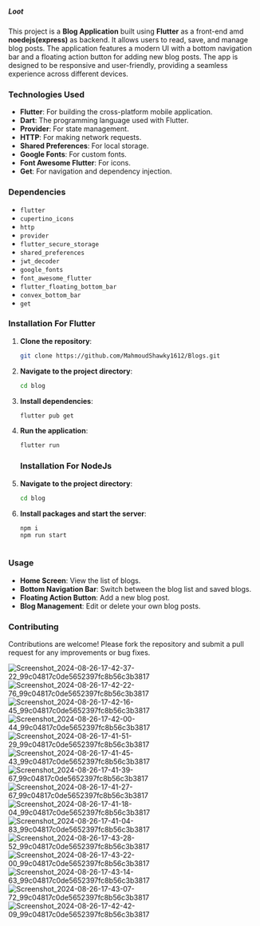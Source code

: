 ##### Loot

This project is a **Blog Application** built using **Flutter** as a front-end amd **noedejs(express)** as backend. It allows users to read, save, and manage blog posts. The application features a modern UI with a bottom navigation bar and a floating action button for adding new blog posts. The app is designed to be responsive and user-friendly, providing a seamless experience across different devices.

### Technologies Used

- **Flutter**: For building the cross-platform mobile application.
- **Dart**: The programming language used with Flutter.
- **Provider**: For state management.
- **HTTP**: For making network requests.
- **Shared Preferences**: For local storage.
- **Google Fonts**: For custom fonts.
- **Font Awesome Flutter**: For icons.
- **Get**: For navigation and dependency injection.

### Dependencies

- `flutter`
- `cupertino_icons`
- `http`
- `provider`
- `flutter_secure_storage`
- `shared_preferences`
- `jwt_decoder`
- `google_fonts`
- `font_awesome_flutter`
- `flutter_floating_bottom_bar`
- `convex_bottom_bar`
- `get`

### Installation For Flutter

1. **Clone the repository**:
   ```sh
   git clone https://github.com/MahmoudShawky1612/Blogs.git
   ```
2. **Navigate to the project directory**:
   ```sh
   cd blog
   ```
3. **Install dependencies**:
   ```sh
   flutter pub get
   ```
4. **Run the application**:
   ```sh
   flutter run
   ```

   ### Installation For NodeJs

2. **Navigate to the project directory**:
   ```sh
   cd blog
   ```
3. **Install packages and start the server**:
   ```sh
   npm i
   npm run start
   
   

### Usage

- **Home Screen**: View the list of blogs.
- **Bottom Navigation Bar**: Switch between the blog list and saved blogs.
- **Floating Action Button**: Add a new blog post.
- **Blog Management**: Edit or delete your own blog posts.

### Contributing

Contributions are welcome! Please fork the repository and submit a pull request for any improvements or bug fixes.

![Screenshot_2024-08-26-17-42-37-22_99c04817c0de5652397fc8b56c3b3817](https://github.com/user-attachments/assets/a68c97ab-5e2e-4e1b-a12f-afd96ab821fe)
![Screenshot_2024-08-26-17-42-22-76_99c04817c0de5652397fc8b56c3b3817](https://github.com/user-attachments/assets/e69d8ce5-2ec4-43da-b96e-655e92a7a6aa)
![Screenshot_2024-08-26-17-42-16-45_99c04817c0de5652397fc8b56c3b3817](https://github.com/user-attachments/assets/b3cecf7b-df90-4369-b1f5-50030fb5eeff)
![Screenshot_2024-08-26-17-42-00-44_99c04817c0de5652397fc8b56c3b3817](https://github.com/user-attachments/assets/5f1e3cf7-38d3-42c3-81d5-20b2d82218fb)
![Screenshot_2024-08-26-17-41-51-29_99c04817c0de5652397fc8b56c3b3817](https://github.com/user-attachments/assets/82456aa2-4ab5-4302-b9cc-00d242bc59e4)
![Screenshot_2024-08-26-17-41-45-43_99c04817c0de5652397fc8b56c3b3817](https://github.com/user-attachments/assets/59cb7894-bdc9-4822-a5db-72afe947225c)
![Screenshot_2024-08-26-17-41-39-67_99c04817c0de5652397fc8b56c3b3817](https://github.com/user-attachments/assets/86eb0bac-2194-4ba6-8743-c381448e27a8)
![Screenshot_2024-08-26-17-41-27-67_99c04817c0de5652397fc8b56c3b3817](https://github.com/user-attachments/assets/e937c6de-b1bd-4fac-8156-c893f49e1674)
![Screenshot_2024-08-26-17-41-18-04_99c04817c0de5652397fc8b56c3b3817](https://github.com/user-attachments/assets/a9d3df05-b646-4f6c-b63e-4429202f25dc)
![Screenshot_2024-08-26-17-41-04-83_99c04817c0de5652397fc8b56c3b3817](https://github.com/user-attachments/assets/d17a61b5-c9a8-4129-b5fa-6190f6346a5a)
![Screenshot_2024-08-26-17-43-28-52_99c04817c0de5652397fc8b56c3b3817](https://github.com/user-attachments/assets/04d47e37-de81-4e4f-a78f-75ce205d02d5)
![Screenshot_2024-08-26-17-43-22-00_99c04817c0de5652397fc8b56c3b3817](https://github.com/user-attachments/assets/aacf1cb0-ea26-47ee-9885-b132674dc8fe)
![Screenshot_2024-08-26-17-43-14-63_99c04817c0de5652397fc8b56c3b3817](https://github.com/user-attachments/assets/a0defb61-8c68-4d39-9686-e2e091dd9968)
![Screenshot_2024-08-26-17-43-07-72_99c04817c0de5652397fc8b56c3b3817](https://github.com/user-attachments/assets/dd8414aa-b363-478a-bd1f-aba4c1d60f54)
![Screenshot_2024-08-26-17-42-42-09_99c04817c0de5652397fc8b56c3b3817](https://github.com/user-attachments/assets/31d6679d-bc0d-49c6-9778-7cbf5713d06d)


